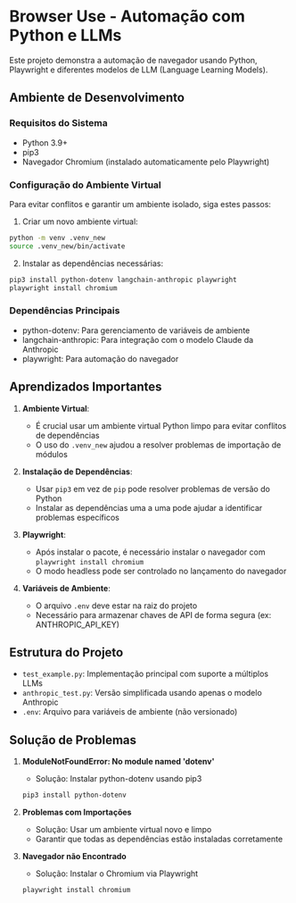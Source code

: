 # Browser Use - Automação com Python e LLMs

Este projeto demonstra a automação de navegador usando Python, Playwright e diferentes modelos de LLM (Language Learning Models).

## Ambiente de Desenvolvimento

### Requisitos do Sistema
- Python 3.9+
- pip3
- Navegador Chromium (instalado automaticamente pelo Playwright)

### Configuração do Ambiente Virtual
Para evitar conflitos e garantir um ambiente isolado, siga estes passos:

1. Criar um novo ambiente virtual:
```bash
python -m venv .venv_new
source .venv_new/bin/activate
```

2. Instalar as dependências necessárias:
```bash
pip3 install python-dotenv langchain-anthropic playwright
playwright install chromium
```

### Dependências Principais
- python-dotenv: Para gerenciamento de variáveis de ambiente
- langchain-anthropic: Para integração com o modelo Claude da Anthropic
- playwright: Para automação do navegador

## Aprendizados Importantes

1. **Ambiente Virtual**: 
   - É crucial usar um ambiente virtual Python limpo para evitar conflitos de dependências
   - O uso do `.venv_new` ajudou a resolver problemas de importação de módulos

2. **Instalação de Dependências**:
   - Usar `pip3` em vez de `pip` pode resolver problemas de versão do Python
   - Instalar as dependências uma a uma pode ajudar a identificar problemas específicos

3. **Playwright**:
   - Após instalar o pacote, é necessário instalar o navegador com `playwright install chromium`
   - O modo headless pode ser controlado no lançamento do navegador

4. **Variáveis de Ambiente**:
   - O arquivo `.env` deve estar na raiz do projeto
   - Necessário para armazenar chaves de API de forma segura (ex: ANTHROPIC_API_KEY)

## Estrutura do Projeto
- `test_example.py`: Implementação principal com suporte a múltiplos LLMs
- `anthropic_test.py`: Versão simplificada usando apenas o modelo Anthropic
- `.env`: Arquivo para variáveis de ambiente (não versionado)

## Solução de Problemas

1. **ModuleNotFoundError: No module named 'dotenv'**
   - Solução: Instalar python-dotenv usando pip3
   ```bash
   pip3 install python-dotenv
   ```

2. **Problemas com Importações**
   - Solução: Usar um ambiente virtual novo e limpo
   - Garantir que todas as dependências estão instaladas corretamente

3. **Navegador não Encontrado**
   - Solução: Instalar o Chromium via Playwright
   ```bash
   playwright install chromium
   ```
